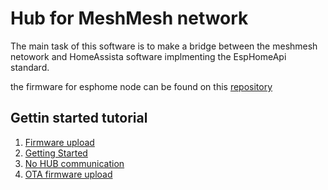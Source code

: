 # Hub for MeshMesh network

The main task of this software is to make a bridge between the meshmesh netowork and HomeAssista software 
implmenting the EspHomeApi standard.

the firmware for esphome node can be found on this [repository](https://github.com/persuader72/esphome)

## Gettin started tutorial

1) [Firmware upload](docs/tutorial/firmware_build_upload.md)
2) [Getting Started](docs/tutorial/getting_started.md)
3) [No HUB communication](docs/tutorial/no_hub_commuication.md)
4) [OTA firmware upload](docs/tutorial/ota_firmware_upload.md)